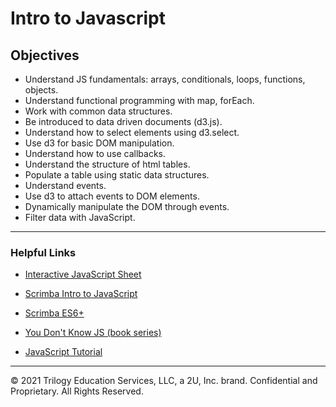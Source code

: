 # Intro to Javascript

## Objectives

* Understand JS fundamentals: arrays, conditionals, loops, functions, objects.
* Understand functional programming with map, forEach.
* Work with common data structures.
* Be introduced to data driven documents (d3.js).
* Understand how to select elements using d3.select.
* Use d3 for basic DOM manipulation.
* Understand how to use callbacks.
* Understand the structure of html tables.
* Populate a table using static data structures.
* Understand events.
* Use d3 to attach events to DOM elements.
* Dynamically manipulate the DOM through events.
* Filter data with JavaScript.

- - -

### Helpful Links

* [Interactive JavaScript Sheet](http://htmlcheatsheet.com/js/)

* [Scrimba Intro to JavaScript](https://scrimba.com/g/gintrotojavascript)

* [Scrimba ES6+](https://scrimba.com/g/gintrotoes6)

* [You Don't Know JS (book series)](https://github.com/getify/You-Dont-Know-JS)

* [JavaScript Tutorial](https://watchandcode.com/p/practical-javascript)

---

© 2021 Trilogy Education Services, LLC, a 2U, Inc. brand.  Confidential and Proprietary.  All Rights Reserved.
